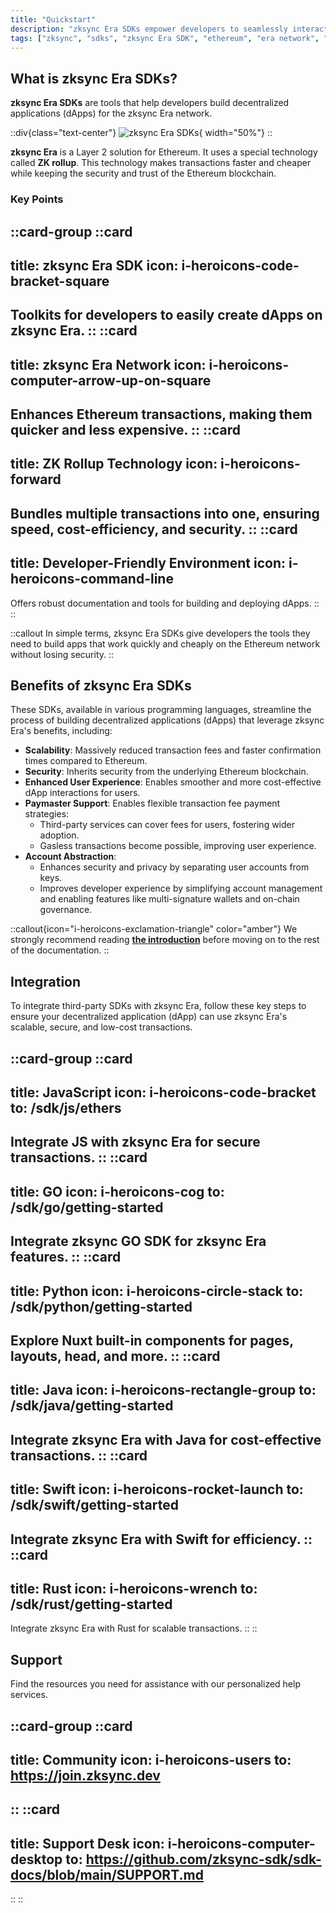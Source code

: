 ```yaml
---
title: "Quickstart"
description: "zksync Era SDKs empower developers to seamlessly interact with the zksync Era network."
tags: ["zksync", "sdks", "zksync Era SDK", "ethereum", "era network", "javascript", "go", "swift", "python", "java", "rust"]
---
```


## What is zksync Era SDKs?

**zksync Era SDKs** are tools that help developers build decentralized applications (dApps) for the zksync Era network.

::div{class="text-center"}
![zksync Era SDKs](/images/sdk/zksync-era-sdks.png){ width="50%"}
::

**zksync Era** is a Layer 2 solution for Ethereum. It uses a special technology called **ZK rollup**. This technology
makes transactions faster and cheaper while keeping the security and trust of the Ethereum blockchain.

### Key Points

::card-group
::card
---
title: zksync Era SDK
icon: i-heroicons-code-bracket-square
---
Toolkits for developers to easily create dApps on zksync Era.
::
::card
---
title: zksync Era Network
icon: i-heroicons-computer-arrow-up-on-square
---
Enhances Ethereum transactions, making them quicker and less expensive.
::
::card
---
title: ZK Rollup Technology
icon: i-heroicons-forward
---
Bundles multiple transactions into one, ensuring speed, cost-efficiency, and security.
::
::card
---
title: Developer-Friendly Environment
icon: i-heroicons-command-line
---
Offers robust documentation and tools for building and deploying dApps.
::
::

::callout
In simple terms, zksync Era SDKs give developers the tools they need to build apps that work quickly and cheaply on the
Ethereum network without losing security.
::

## Benefits of zksync Era SDKs

These SDKs, available in various programming languages, streamline the process of building decentralized applications
(dApps) that leverage zksync Era's benefits, including:

- **Scalability**: Massively reduced transaction fees and faster confirmation times compared to Ethereum.
- **Security**: Inherits security from the underlying Ethereum blockchain.
- **Enhanced User Experience**: Enables smoother and more cost-effective dApp interactions for users.
- **Paymaster Support**: Enables flexible transaction fee payment strategies:
  - Third-party services can cover fees for users, fostering wider adoption.
  - Gasless transactions become possible, improving user experience.
- **Account Abstraction**:
  - Enhances security and privacy by separating user accounts from keys.
  - Improves developer experience by simplifying account management and enabling features like multi-signature wallets
    and on-chain governance.

::callout{icon="i-heroicons-exclamation-triangle" color="amber"}
We strongly recommend reading [**the introduction**](/sdk#what-is-zksync-era-sdks) before moving on to the rest of the
documentation.
::

## Integration

To integrate third-party SDKs with zksync Era, follow these key steps to ensure your decentralized application (dApp)
can use zksync Era's scalable, secure, and low-cost transactions.

::card-group
::card
---
title: JavaScript
icon: i-heroicons-code-bracket
to: /sdk/js/ethers
---
Integrate JS with zksync Era for secure transactions.
::
::card
---
title: GO
icon: i-heroicons-cog
to: /sdk/go/getting-started
---
Integrate zksync GO SDK for zksync Era features.
::
::card
---
title: Python
icon: i-heroicons-circle-stack
to: /sdk/python/getting-started
---
Explore Nuxt built-in components for pages, layouts, head, and more.
::
::card
---
title: Java
icon: i-heroicons-rectangle-group
to: /sdk/java/getting-started
---
Integrate zksync Era with Java for cost-effective transactions.
::
::card
---
title: Swift
icon: i-heroicons-rocket-launch
to: /sdk/swift/getting-started
---
Integrate zksync Era with Swift for efficiency.
::
::card
---
title: Rust
icon: i-heroicons-wrench
to: /sdk/rust/getting-started
---
Integrate zksync Era with Rust for scalable transactions.
::
::

## Support

Find the resources you need for assistance with our personalized help services.

::card-group
::card
---
title: Community
icon: i-heroicons-users
to: https://join.zksync.dev
---
::
::card
---
title: Support Desk
icon: i-heroicons-computer-desktop
to: https://github.com/zksync-sdk/sdk-docs/blob/main/SUPPORT.md
---
::
::
